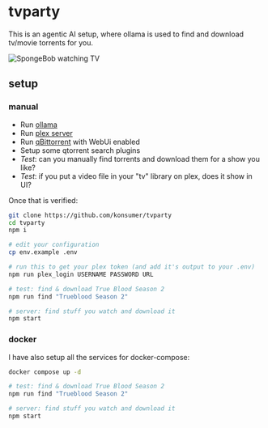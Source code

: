 # tvparty

This is an agentic AI setup, where ollama is used to find and download tv/movie torrents for you.

![SpongeBob watching TV](https://media1.tenor.com/m/p95koflTx1wAAAAC/movie-night-movie-time.gif)

## setup

### manual

- Run [ollama](https://ollama.com/)
- Run [plex server](https://www.plex.tv/)
- Run [qBittorrent](https://www.qbittorrent.org/) with WebUi enabled
- Setup some qtorrent search plugins
- *Test*: can you manually find torrents and download them for a show you like?
- *Test*: if you put a video file in your "tv" library on plex, does it show in UI?

Once that is verified:

```bash
git clone https://github.com/konsumer/tvparty
cd tvparty
npm i

# edit your configuration
cp env.example .env

# run this to get your plex token (and add it's output to your .env)
npm run plex_login USERNAME PASSWORD URL

# test: find & download True Blood Season 2
npm run find "Trueblood Season 2"

# server: find stuff you watch and download it
npm start
```

### docker

I have also setup all the services for docker-compose:

```bash
docker compose up -d

# test: find & download True Blood Season 2
npm run find "Trueblood Season 2"

# server: find stuff you watch and download it
npm start
```
